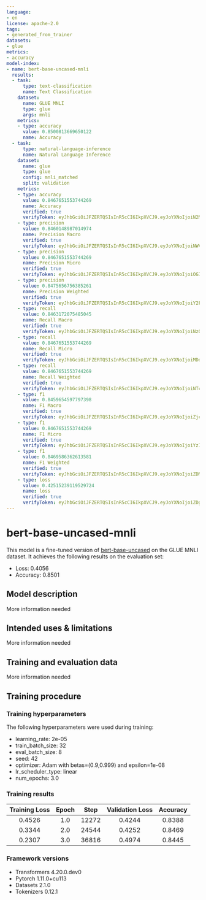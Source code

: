 ```yaml
---
language:
- en
license: apache-2.0
tags:
- generated_from_trainer
datasets:
- glue
metrics:
- accuracy
model-index:
- name: bert-base-uncased-mnli
  results:
  - task:
      type: text-classification
      name: Text Classification
    dataset:
      name: GLUE MNLI
      type: glue
      args: mnli
    metrics:
    - type: accuracy
      value: 0.8500813669650122
      name: Accuracy
  - task:
      type: natural-language-inference
      name: Natural Language Inference
    dataset:
      name: glue
      type: glue
      config: mnli_matched
      split: validation
    metrics:
    - type: accuracy
      value: 0.8467651553744269
      name: Accuracy
      verified: true
      verifyToken: eyJhbGciOiJFZERTQSIsInR5cCI6IkpXVCJ9.eyJoYXNoIjoiN2MwZjZhM2RlMmU5Mjg5NzE0MTA3ODdjZGQwN2U5ZWNhYWUzMmRjMmVhMGEyMjQ3ZGMwOGRjNzkzM2VlNmUyOCIsInZlcnNpb24iOjF9.C6QBegyKVg-5xN06res-t3KxhUbC3kloOy_zf8Lxv981N2aNtmzpVPmiUimrESQj2j9h8PRhH3_shVd_iCpfCA
    - type: precision
      value: 0.8460148987014974
      name: Precision Macro
      verified: true
      verifyToken: eyJhbGciOiJFZERTQSIsInR5cCI6IkpXVCJ9.eyJoYXNoIjoiNWViM2QzYjgxZWFkMzlhMzA4ZjdiYzJjZTRhMDQwMjYwZmU3ZmQ5ZmU5YjgzY2FkOWNhMThhODczNjhiMWRiMyIsInZlcnNpb24iOjF9.yLUl2HVaLNjaQImJELdCZjGIqFoBjoCLMh4iijrlneVn87_fJxaieaES-lf6za141LSPSnHmp1H6SKo1L7GGCQ
    - type: precision
      value: 0.8467651553744269
      name: Precision Micro
      verified: true
      verifyToken: eyJhbGciOiJFZERTQSIsInR5cCI6IkpXVCJ9.eyJoYXNoIjoiOGIzMjJlMjIwNzA4YzAxYzQ5NGIxZjM0MWE2OWFlYTlmOTU5NzNjZTg0MTJiOTQ2N2U4NmE0NDFmNTc1MGQ5ZCIsInZlcnNpb24iOjF9.u-6lo01PvyYYLnVSc11mzEzga-p6b3gKxWLi_6ziAFZH_3HLZIqrdBoedqhkuRau5u6DcdUlGlWvs0k_7gxCBg
    - type: precision
      value: 0.8475656756385261
      name: Precision Weighted
      verified: true
      verifyToken: eyJhbGciOiJFZERTQSIsInR5cCI6IkpXVCJ9.eyJoYXNoIjoiY2FlZmE0MTMwNjRlN2MwZjZiMWY1OWE2OTM5MTc3N2Q2ZTVkMzBiYWUyMjU5YThlYjE1MGJkN2ViZTM3ODBhOCIsInZlcnNpb24iOjF9.0u0DToJ9Y_xstI5UB2yXydcHWPasql0z60zLONiRVWEjR6dbs2JzAHmRUrN3IO1QDRz5ssH0w979VRa-lyk3AA
    - type: recall
      value: 0.8463172075485045
      name: Recall Macro
      verified: true
      verifyToken: eyJhbGciOiJFZERTQSIsInR5cCI6IkpXVCJ9.eyJoYXNoIjoiNzQ3MjA4MDI1YWZhYTg0NDliYjQ3NGQ5Y2I2NGI1NDNmNTQ3NjdkMmMxYWQ0NDExMzdhNzdmZWFmZTkyNGM5YiIsInZlcnNpb24iOjF9.veXK2iXkDSCDqM3_y3PyGwbZWsQRO_tvNRdmQB3vbvK1Bv4BYYL8WKUfIXm2Apr6IPRA0zeJNvfWIGnigX37Dg
    - type: recall
      value: 0.8467651553744269
      name: Recall Micro
      verified: true
      verifyToken: eyJhbGciOiJFZERTQSIsInR5cCI6IkpXVCJ9.eyJoYXNoIjoiMDdlMzcwMzEyNWYxZGFhY2JkNzZmZWQ5NzU4ODQ2MjU3ODMzZGRmZmNlYTM2YTBkNTI4MjAzM2FkOWUxNDBlZSIsInZlcnNpb24iOjF9.rRyz3xQyJ4plzLAc7bJhSbTWdJB7ioX4qhaX6k0e52JL5RdBfwmMJc9lVPUhE70__10Hk_MdzLor5sFF1yaFAA
    - type: recall
      value: 0.8467651553744269
      name: Recall Weighted
      verified: true
      verifyToken: eyJhbGciOiJFZERTQSIsInR5cCI6IkpXVCJ9.eyJoYXNoIjoiNTc2YzUwMWZjNGYyMjczNzk1YWJkZjkxMDI5NGRjMzdlMTU3YzZlZDQxNmI2YWE3MTQ3ZDVkMDAwY2NlNTA2NSIsInZlcnNpb24iOjF9.j4Kdqqo9LQxsb0A1TEd5K2U7j0qXrv50pbIc9DVdhoIrfIyFiSHuhPHIPZLubr-w0gVjn6aYl-kcM9EiGOSgCg
    - type: f1
      value: 0.8459654597797398
      name: F1 Macro
      verified: true
      verifyToken: eyJhbGciOiJFZERTQSIsInR5cCI6IkpXVCJ9.eyJoYXNoIjoiZjcxOWM1YjBiNDVlODZlMjUyZTMwNDUzOTM2MmM4MGNiN2QwOGY1MTE2YjhkZDJjNTlhM2JhMzI4MTcwZjMyYyIsInZlcnNpb24iOjF9.T7zjSHGRWPNMYIiEWGRQTeqY9LHMm0j-3RE3wmYJ5je--eoMhBa7AvRefmSQwZgJtmxwITGGpvXz-0qdfel3Ag
    - type: f1
      value: 0.8467651553744269
      name: F1 Micro
      verified: true
      verifyToken: eyJhbGciOiJFZERTQSIsInR5cCI6IkpXVCJ9.eyJoYXNoIjoiYzIzMjFlYzZmMmEyMDRlNDY5ZmYxOGMxZWM2ZjFjYmZlMTRlOTFiMjg3MWJmNmFjMzdkYTM2ODJlOGEwZWY1MSIsInZlcnNpb24iOjF9.1ZvHppu3JfoorjOpQooRVUFlsR1lLLoW_NoswdSsIUwyArbIDg6KRZLwxf-G40efl7hbdXZbr7Ey1WsyTdc0Dw
    - type: f1
      value: 0.8469586362613581
      name: F1 Weighted
      verified: true
      verifyToken: eyJhbGciOiJFZERTQSIsInR5cCI6IkpXVCJ9.eyJoYXNoIjoiZDM0MTlhYjZlNzBjNjIwNTQyMWIzN2VlNDU5ZmE5YWRlNGYyMGJmZTA4YzFjMGZmMmJlYTNiMzc0YjVhZjQ1NSIsInZlcnNpb24iOjF9.Na8fUEOkFTbctyzR7oSKJNTn2DCwHs-kEXUOBhz9_nxedczUDKiB1xOR372db9b3ot8ttlmceaNgBOnPIiBCBw
    - type: loss
      value: 0.42515239119529724
      name: loss
      verified: true
      verifyToken: eyJhbGciOiJFZERTQSIsInR5cCI6IkpXVCJ9.eyJoYXNoIjoiZDg5NWViMWNmYjczN2ZmMjIzODg2ZGYxZmU2ZjdjM2M2MDZjYTI0ZDc4OTUwZDk3YzBiZmFlMjI4ZmQ4Zjg0YSIsInZlcnNpb24iOjF9.4g708h4xeFXdR0vYBgU70gr-I-rLns2RrPWUg4hEQTO4RzQ1fCe-54gH5kH3DTRwLJU4qJYL4SQNZOE-62ahDg
---
```


<!-- This model card has been generated automatically according to the information the Trainer had access to. You
should probably proofread and complete it, then remove this comment. -->

# bert-base-uncased-mnli

This model is a fine-tuned version of [bert-base-uncased](https://huggingface.co/bert-base-uncased) on the GLUE MNLI dataset.
It achieves the following results on the evaluation set:
- Loss: 0.4056
- Accuracy: 0.8501

## Model description

More information needed

## Intended uses & limitations

More information needed

## Training and evaluation data

More information needed

## Training procedure

### Training hyperparameters

The following hyperparameters were used during training:
- learning_rate: 2e-05
- train_batch_size: 32
- eval_batch_size: 8
- seed: 42
- optimizer: Adam with betas=(0.9,0.999) and epsilon=1e-08
- lr_scheduler_type: linear
- num_epochs: 3.0

### Training results

| Training Loss | Epoch | Step  | Validation Loss | Accuracy |
|:-------------:|:-----:|:-----:|:---------------:|:--------:|
| 0.4526        | 1.0   | 12272 | 0.4244          | 0.8388   |
| 0.3344        | 2.0   | 24544 | 0.4252          | 0.8469   |
| 0.2307        | 3.0   | 36816 | 0.4974          | 0.8445   |


### Framework versions

- Transformers 4.20.0.dev0
- Pytorch 1.11.0+cu113
- Datasets 2.1.0
- Tokenizers 0.12.1
